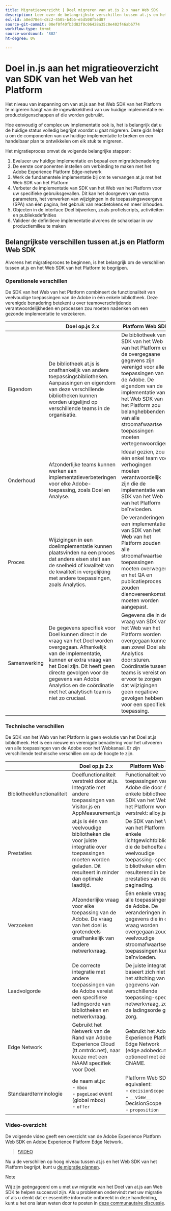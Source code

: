 ```yaml
---
title: Migratieoverzicht | Doel migreren van at.js 2.x naar Web SDK
description: Leer over de belangrijkste verschillen tussen at.js en het Web SDK van het Platform en hoe te om uw migratieinspanning te plannen.
exl-id: a8ed78e4-c8c2-4505-b4b5-e5d508f5ed87
source-git-commit: 00ef0f40fb3d82f0c06428a35c0e402f46ab6774
workflow-type: tm+mt
source-wordcount: '802'
ht-degree: 0%

---
```


# Doel in.js aan het migratieoverzicht van SDK van het Web van het Platform

Het niveau van inspanning om van at.js aan het Web SDK van het Platform te migreren hangt van de ingewikkeldheid van uw huidige implementatie en producteigenschappen af die worden gebruikt.

Hoe eenvoudig of complex uw implementatie ook is, het is belangrijk dat u de huidige status volledig begrijpt voordat u gaat migreren. Deze gids helpt u om de componenten van uw huidige implementatie te breken en een handelbaar plan te ontwikkelen om elk stuk te migreren.

Het migratieproces omvat de volgende belangrijke stappen:

1. Evalueer uw huidige implementatie en bepaal een migratiebenadering
1. De eerste componenten instellen om verbinding te maken met het Adobe Experience Platform Edge-netwerk
1. Werk de fundamentele implementatie bij om te vervangen at.js met het Web SDK van het Platform
1. Verbeter de implementatie van SDK van het Web van het Platform voor uw specifieke gebruiksgevallen. Dit kan het doorgeven van extra parameters, het verwerken van wijzigingen in de toepassingsweergave (SPA) van één pagina, het gebruik van reactietokens en meer inhouden.
1. Objecten in de interface Doel bijwerken, zoals profielscripts, activiteiten en publieksdefinities
1. Valideer de definitieve implementatie alvorens de schakelaar in uw productiemilieu te maken

## Belangrijkste verschillen tussen at.js en Platform Web SDK

Alvorens het migratieproces te beginnen, is het belangrijk om de verschillen tussen at.js en het Web SDK van het Platform te begrijpen.

### Operationele verschillen

De SDK van het Web van het Platform combineert de functionaliteit van veelvoudige toepassingen van de Adobe in één enkele bibliotheek. Deze verenigde benadering betekent u over teamoverschrijdende verantwoordelijkheden en processen zou moeten nadenken om een gezonde implementatie te verzekeren.

| | Doel op.js 2.x | Platform Web SDK |
|---|---|---|
| Eigendom | De bibliotheek at.js is onafhankelijk van andere toepassingsbibliotheken. Aanpassingen en eigendom van deze verschillende bibliotheken kunnen worden uitgelijnd op verschillende teams in de organisatie. | De bibliotheek van SDK van het Web van het Platform en de overgegaane gegevens zijn verenigd voor alle toepassingen van de Adobe. De eigendom van de implementatie van het Web SDK van het Platform zou belanghebbenden van alle stroomafwaartse toepassingen moeten vertegenwoordigen. |
|  Onderhoud | Afzonderlijke teams kunnen werken aan implementatieverbeteringen voor elke Adobe-toepassing, zoals Doel en Analyse. | Ideaal gezien, zou één enkel team voor verhogingen moeten verantwoordelijk zijn die de implementatie van SDK van het Web van het Platform beïnvloeden. |
| Proces | Wijzigingen in een doelimplementatie kunnen plaatsvinden na een proces dat andere eisen stelt aan de snelheid of kwaliteit van de kwaliteit in vergelijking met andere toepassingen, zoals Analytics. | De veranderingen in een implementatie van SDK van het Web van het Platform zouden alle stroomafwaartse toepassingen moeten overwegen, en het QA en publicatieproces zouden dienovereenkomstig moeten worden aangepast. |
| Samenwerking | De gegevens specifiek voor Doel kunnen direct in de vraag van het Doel worden overgegaan. Afhankelijk van de implementatie, kunnen er extra vraag van het Doel zijn. Dit heeft geen directe gevolgen voor de gegevens van Adobe Analytics en de coördinatie met het analytisch team is niet zo cruciaal. | Gegevens die in de vraag van SDK van het Web van het Platform worden overgegaan kunnen aan zowel Doel als Analytics door:sturen. Coördinatie tussen teams is vereist om ervoor te zorgen dat wijzigingen geen negatieve gevolgen hebben voor een specifieke toepassing. |

### Technische verschillen

De SDK van het Web van het Platform is geen evolutie van het Doel at.js bibliotheek. Het is een nieuwe en verenigde benadering voor het uitvoeren van alle toepassingen van de Adobe voor het Webkanaal. Er zijn verschillende technische verschillen om op de hoogte te zijn.

| | Doel op.js 2.x | Platform Web SDK |
|---|---|---|
| Bibliotheekfunctionaliteit | Doelfunctionaliteit verstrekt door at.js. Integratie met andere toepassingen van Visitor.js en AppMeasurement.js | Functionaliteit voor alle toepassingen van de Adobe die door één enkele bibliotheek van SDK van het Web van het Platform worden verstrekt: alloy.js |
| Prestaties | at.js is één van veelvoudige bibliotheken die voor juiste integratie over toepassingen moeten worden geladen. Dit resulteert in minder dan optimale laadtijd. | De SDK van het Web van het Platform is één enkele lichtgewichtbibliotheek die de behoefte aan veelvoudige toepassing-specifieke bibliotheken elimineert resulterend in betere prestaties van de paginading. |
| Verzoeken | Afzonderlijke vraag voor elke toepassing van de Adobe. De vraag van het doel is grotendeels onafhankelijk van andere netwerkvraag. | Één enkele vraag voor alle toepassingen van de Adobe. De veranderingen in de gegevens die in deze vraag worden overgegaan zouden veelvoudige stroomafwaartse toepassingen kunnen beïnvloeden. |
| Laadvolgorde | De correcte integratie met andere toepassingen van de Adobe vereist een specifieke ladingsorde van bibliotheken en netwerkvraag. | De juiste integratie baseert zich niet op het stitching van gegevens van verschillende toepassing-specifieke netwerkvraag, zodat is de ladingsorde geen zorg. |
| Edge Network | Gebruikt het Netwerk van de Rand van Adobe Experience Cloud (tt.omtrdc.net), naar keuze met een NAAM specifiek voor Doel. | Gebruikt het Adobe Experience Platform Edge Network (edge.adobedc.net), optioneel met één CNAME. |
| Standaardterminologie | de naam at.js: <br> - `mbox` <br> - `pageLoad` event (global mbox) <br> - `offer` | Platform Web SDK equivalent: <br> - `decisionScope` <br> - `__view__` DecisionScope <br> - `proposition` |

### Video-overzicht

De volgende video geeft een overzicht van de Adobe Experience Platform Web SDK en Adobe Experience Platform Edge Network.

>[!VIDEO](https://video.tv.adobe.com/v/34141/?learn=on)

Nu u de verschillen op hoog niveau tussen at.js en het Web SDK van het Platform begrijpt, kunt u [de migratie plannen](plan-migration.md).

>[!NOTE]
>
>Wij zijn geëngageerd om u met uw migratie van het Doel van at.js aan Web SDK te helpen succesvol zijn. Als u problemen ondervindt met uw migratie of als u denkt dat er essentiële informatie ontbreekt in deze handleiding, kunt u het ons laten weten door te posten in [deze communautaire discussie](https://experienceleaguecommunities.adobe.com/t5/adobe-experience-platform-data/tutorial-discussion-migrate-target-from-at-js-to-web-sdk/m-p/575587#M463).
